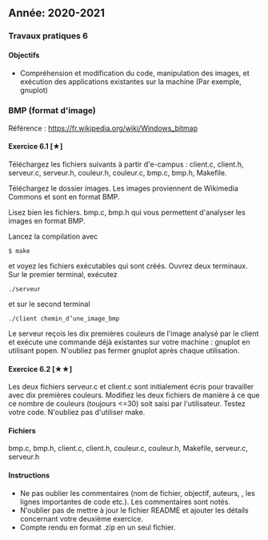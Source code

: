 Année: 2020-2021
----------------

### Travaux pratiques 6

#### Objectifs

-   Compréhension et modification du code, manipulation des images, et
    exécution des applications existantes sur la machine (Par exemple,
    gnuplot)

### BMP (format d'image)

Référence : <https://fr.wikipedia.org/wiki/Windows_bitmap>

#### Exercice 6.1 [★]


Téléchargez les fichiers suivants à partir d'e-campus : client.c,
client.h, serveur.c, serveur.h, couleur.h, couleur.c, bmp.c, bmp.h,
Makefile.

Téléchargez le dossier images. Les images proviennent de Wikimedia
Commons et sont en format BMP.

Lisez bien les fichiers. bmp.c, bmp.h qui vous permettent d'analyser les
images en format BMP.

Lancez la compilation avec

```
$ make             
```

et voyez les fichiers exécutables qui sont créés. Ouvrez deux terminaux.
Sur le premier terminal, exécutez

```
./serveur             
```

et sur le second terminal

```
./client chemin_d’une_image_bmp             
```

Le serveur reçois les dix premières couleurs de l'image analysé par le
client et exécute une commande déjà existantes sur votre machine :
gnuplot en utilisant popen. N'oubliez pas fermer gnuplot après chaque
utilisation.


#### Exercice 6.2 [★★]


Les deux fichiers serveur.c et client.c sont initialement écris pour
travailler avec dix premières couleurs. Modifiez les deux fichiers de
manière à ce que ce nombre de couleurs (toujours \<=30) soit saisi par
l'utilisateur. Testez votre code. N'oubliez pas d'utiliser make.


#### Fichiers

bmp.c, bmp.h, client.c, client.h, couleur.c, couleur.h, Makefile,
serveur.c, serveur.h

#### Instructions

-   Ne pas oublier les commentaires (nom de fichier, objectif, auteurs,
    , les lignes importantes de code etc.). Les commentaires sont notés.
-   N'oublier pas de mettre à jour le fichier README et ajouter les
    détails concernant votre deuxième exercice.
-   Compte rendu en format .zip en un seul fichier.


